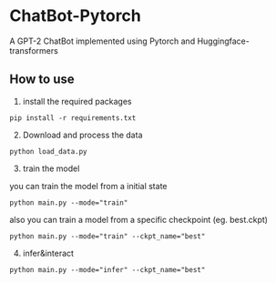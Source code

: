 # ChatBot-Pytorch
A GPT-2 ChatBot implemented using Pytorch and Huggingface-transformers


## How to use
1. install the required packages
```
pip install -r requirements.txt
```
2. Download and process the data
```
python load_data.py
```
3. train the model

  you can train the model from a initial state
```
python main.py --mode="train"
```

  also you can train a model from  a specific checkpoint (eg. best.ckpt)
```
python main.py --mode="train" --ckpt_name="best"
```
4. infer&interact
```
python main.py --mode="infer" --ckpt_name="best"
```
